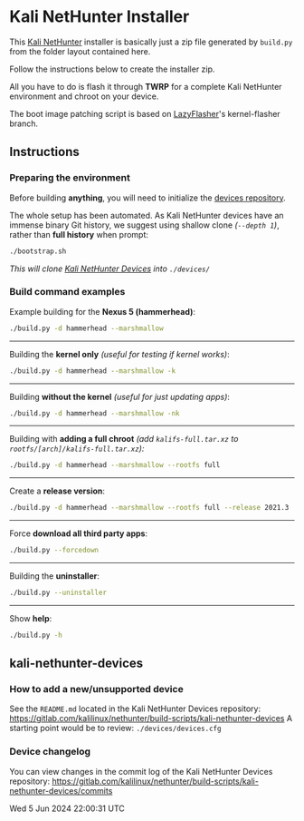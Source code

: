 # Kali NetHunter Installer

This [Kali NetHunter](https://www.kali.org/get-kali/#kali-mobile) installer is basically just a zip file generated by `build.py` from the folder layout contained here.

Follow the instructions below to create the installer zip.

All you have to do is flash it through **TWRP** for a complete Kali NetHunter environment and chroot on your device.

The boot image patching script is based on [LazyFlasher](https://github.com/jcadduono/lazyflasher)'s kernel-flasher branch.

<!--
About these files:

- `build.py` will create a one off image
- `prep-release.py` will create a bash script (`./build-<release>.sh`) to generate multiple images, each time calling `./build.py <...>` prep-release is used by the Kali developers for their quarterly releases and serve no other purpose

- [kernel-installer-script.sh](boot-patcher/META-INF/com/google/android/update-binary) - Kali NetHunter kernel installer backend
- [uninstaller-script.sh](uninstaller/META-INF/com/google/android/update-binary) - Kali NetHunter uninstaller
- [update-script.sh](update/META-INF/com/google/android/update-binary) - Kali NetHunter installer
-->

## Instructions

### Preparing the environment

Before building **anything**, you will need to initialize the [devices repository](https://gitlab.com/kalilinux/nethunter/build-scripts/kali-nethunter-devices).

The whole setup has been automated. As Kali NetHunter devices have an immense binary Git history, we suggest using shallow clone _(`--depth 1`)_, rather than **full history** when prompt:

```bash
./bootstrap.sh
```

_This will clone [Kali NetHunter Devices](https://gitlab.com/kalilinux/nethunter/build-scripts/kali-nethunter-devices) into `./devices/`_

### Build command examples

Example building for the **Nexus 5 (hammerhead)**:

```bash
./build.py -d hammerhead --marshmallow
```

- - -

Building the **kernel only** _(useful for testing if kernel works)_:

```bash
./build.py -d hammerhead --marshmallow -k
```

- - -

Building **without the kernel** _(useful for just updating apps)_:

```bash
./build.py -d hammerhead --marshmallow -nk
```

- - -

Building with **adding a full chroot** _(add `kalifs-full.tar.xz` to `rootfs/[arch]/kalifs-full.tar.xz`):_

```bash
./build.py -d hammerhead --marshmallow --rootfs full
```

- - -

Create a **release version**:

```bash
./build.py -d hammerhead --marshmallow --rootfs full --release 2021.3
```

- - -

Force **download all third party apps**:

```bash
./build.py --forcedown
```

- - -

Building the **uninstaller**:

```bash
./build.py --uninstaller
```

- - -

Show **help**:

```bash
./build.py -h
```

<!--- ### Kali NetHunter Release

Usage & Example

```bash
./prep-release.py --inputfile <input file> --outputdir <output directory> --release <release>

./prep-release.py --inputfile devices/devices.cfg --outputdir /opt/NetHunter/2021.3/images/ --release 2021.3
```

--->

## kali-nethunter-devices

### How to add a new/unsupported device

See the `README.md` located in the Kali NetHunter Devices repository: <https://gitlab.com/kalilinux/nethunter/build-scripts/kali-nethunter-devices>
A starting point would be to review: `./devices/devices.cfg`

### Device changelog

You can view changes in the commit log of the Kali NetHunter Devices repository: <https://gitlab.com/kalilinux/nethunter/build-scripts/kali-nethunter-devices/commits>



Wed  5 Jun 2024 22:00:31 UTC

